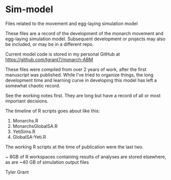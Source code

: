 # Sim-model
Files related to the movement and egg-laying simulation model

These files are a record of the development of the monarch movement and egg-laying simulation model.  Subsequent development or projects may also be included, or may be in a different repo.

Current model code is stored in my personal GitHub at https://github.com/tgrant7/monarch-ABM

These files were compiled from over 2 years of work, after the first manuscript was published.  While I've tried to organize things, the long development time and learning curve in developing this model has left a somewhat chaotic record.

See the working notes first.  They are long but have a record of all or most important decisions.  

The timeline of R scripts goes about like this:
1.	Monarchs.R
2.	MonarchsGlobalSA.R
3.	YetiSims.R
4.	GlobalSA-Yeti.R

The working R scripts at the time of publication were the last two.  

~ 8GB of R workspaces containing results of analyses are stored elsewhere, as are ~40 GB of simulation output files

Tyler Grant

